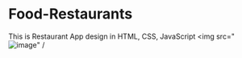 # Food-Restaurants
This is Restaurant App design in HTML, CSS, JavaScript
<img  src="![image](https://github.com/amanmakwa/Food-Restaurants/assets/101325820/95e6b357-80a9-400d-a5e4-65ae9758cd4b)" / 
